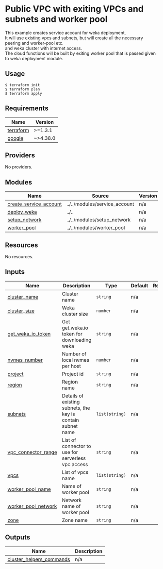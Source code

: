 # Public VPC with exiting VPCs and subnets and worker pool
This example creates service account for weka deployment,
<br>It will use existing vpcs and subnets, but will create all the necessary peering and worker-pool etc.
<br>and weka cluster with internet access.
<br>The cloud functions will be built by exiting worker pool that is passed given to weka deployment module.

## Usage
```hcl
$ terraform init
$ terraform plan
$ terraform apply
```

<!-- BEGIN_TF_DOCS -->
## Requirements

| Name | Version |
|------|---------|
| <a name="requirement_terraform"></a> [terraform](#requirement\_terraform) | >=1.3.1 |
| <a name="requirement_google"></a> [google](#requirement\_google) | ~>4.38.0 |

## Providers

No providers.

## Modules

| Name | Source | Version |
|------|--------|---------|
| <a name="module_create_service_account"></a> [create\_service\_account](#module\_create\_service\_account) | ../../modules/service_account | n/a |
| <a name="module_deploy_weka"></a> [deploy\_weka](#module\_deploy\_weka) | ../.. | n/a |
| <a name="module_setup_network"></a> [setup\_network](#module\_setup\_network) | ../../modules/setup_network | n/a |
| <a name="module_worker_pool"></a> [worker\_pool](#module\_worker\_pool) | ../../modules/worker_pool | n/a |

## Resources

No resources.

## Inputs

| Name | Description | Type | Default | Required |
|------|-------------|------|---------|:--------:|
| <a name="input_cluster_name"></a> [cluster\_name](#input\_cluster\_name) | Cluster name | `string` | n/a | yes |
| <a name="input_cluster_size"></a> [cluster\_size](#input\_cluster\_size) | Weka cluster size | `number` | n/a | yes |
| <a name="input_get_weka_io_token"></a> [get\_weka\_io\_token](#input\_get\_weka\_io\_token) | Get get.weka.io token for downloading weka | `string` | n/a | yes |
| <a name="input_nvmes_number"></a> [nvmes\_number](#input\_nvmes\_number) | Number of local nvmes per host | `number` | n/a | yes |
| <a name="input_project"></a> [project](#input\_project) | Project id | `string` | n/a | yes |
| <a name="input_region"></a> [region](#input\_region) | Region name | `string` | n/a | yes |
| <a name="input_subnets"></a> [subnets](#input\_subnets) | Details of existing subnets, the key is contain subnet name | `list(string)` | n/a | yes |
| <a name="input_vpc_connector_range"></a> [vpc\_connector\_range](#input\_vpc\_connector\_range) | List of connector to use for serverless vpc access | `string` | n/a | yes |
| <a name="input_vpcs"></a> [vpcs](#input\_vpcs) | List of vpcs name | `list(string)` | n/a | yes |
| <a name="input_worker_pool_name"></a> [worker\_pool\_name](#input\_worker\_pool\_name) | Name of worker pool | `string` | n/a | yes |
| <a name="input_worker_pool_network"></a> [worker\_pool\_network](#input\_worker\_pool\_network) | Network name of worker pool | `string` | n/a | yes |
| <a name="input_zone"></a> [zone](#input\_zone) | Zone name | `string` | n/a | yes |

## Outputs

| Name | Description |
|------|-------------|
| <a name="output_cluster_helpers_commands"></a> [cluster\_helpers\_commands](#output\_cluster\_helpers\_commands) | n/a |
<!-- END_TF_DOCS -->